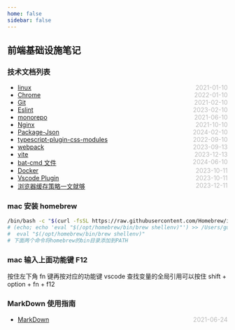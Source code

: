 ```yaml
---
home: false
sidebar: false
---
```


## 前端基础设施笔记

### 技术文档列表

- [linux](./linux) <span style="color:#bbb; float:right">2021-01-10</span>
- [Chrome](./chrome) <span style="color:#bbb; float:right">2022-01-10</span>
- [Git](./git) <span style="color:#bbb; float:right">2021-02-10</span>
- [Eslint](./eslint) <span style="color:#bbb; float:right">2023-02-10</span>
- [monorepo](./monorepo) <span style="color:#bbb; float:right">2021-06-10</span>
- [Nginx](./nginx) <span style="color:#bbb; float:right">2021-10-10</span>
- [Package-Json](./package-json) <span style="color:#bbb; float:right">2024-02-10</span>
- [typescript-plugin-css-modules](./typescript-plugin-css-modules) <span style="color:#bbb; float:right">2022-09-10</span>
- [webpack](./webpack) <span style="color:#bbb; float:right">2023-09-13</span>
- [vite](./vite) <span style="color:#bbb; float:right">2023-12-13</span>
- [bat-cmd 文件](./bat-cmd-file) <span style="color:#bbb; float:right">2024-06-10</span>
- [Docker](./docker) <span style="color:#bbb; float:right">2023-10-11</span>
- [Vscode Plugin](./vscode-plugin) <span style="color:#bbb; float:right">2023-10-11</span>
- [浏览器缓存策略一文就够](https://juejin.cn/post/6844903747357769742?utm_source=gold_browser_extension) <span style="color:#bbb; float:right">2023-12-11</span>

### mac 安装 homebrew

```bash
/bin/bash -c "$(curl -fsSL https://raw.githubusercontent.com/Homebrew/install/HEAD/install.sh)"
# (echo; echo 'eval "$(/opt/homebrew/bin/brew shellenv)"') >> /Users/guilinli/.zprofile
#  eval "$(/opt/homebrew/bin/brew shellenv)"
# 下面两个命令将homebrew的bin目录添加到PATH
```

### mac 输入上面功能键 F12

按住左下角 fn 键再按对应的功能键
vscode 查找变量的全局引用可以按住 shift + option + fn + f12

### MarkDown 使用指南

- [MarkDown](../blog-daily/use-markdown) <span style="color:#bbb; float:right">2021-06-24</span>

